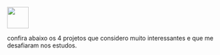 
<a href="https://www.npmjs.com/package/repo-express-example-node"><img src="https://cdn.jsdelivr.net/gh/devicons/devicon/icons/npm/npm-original-wordmark.svg" width="50" /></a>



confira abaixo os 4 projetos que considero muito interessantes e que me desafiaram nos estudos.

